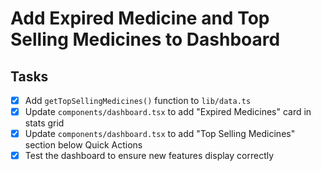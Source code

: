 # Add Expired Medicine and Top Selling Medicines to Dashboard

## Tasks
- [x] Add `getTopSellingMedicines()` function to `lib/data.ts`
- [x] Update `components/dashboard.tsx` to add "Expired Medicines" card in stats grid
- [x] Update `components/dashboard.tsx` to add "Top Selling Medicines" section below Quick Actions
- [x] Test the dashboard to ensure new features display correctly
